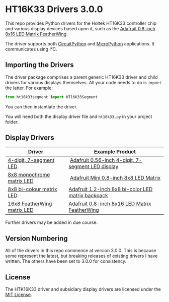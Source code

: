 # HT16K33 Drivers 3.0.0 #

This repo provides Python drivers for the Holtek HT16K33 controller chip and various display devices based upon it, such as the [Adafruit 0.8-inch 8x16 LED Matrix FeatherWing](https://www.adafruit.com/product/3149).

The driver supports both [CircuitPython](https://circuitpython.org) and [MicroPython](https://dmicropython.org) applications. It communicates using I&sup2;C.

## Importing the Drivers ##

The driver package comprises a parent generic HT16K33 driver and child drivers for various displays themselves. All your code needs to do is `import` the latter. For example:

```python
from ht16k33segment import HT16K33Segment
```

You can then instantiate the driver.

You will need both the display driver file and `ht16k33.py` in your project folder.

## Display Drivers ##

| Driver | Example&nbsp;Product |
| --- | --- |
| [4-digit, 7-segment LED](./docs/ht16k33segment.md) | [Adafruit 0.56-inch 4-digit, 7-segment LED display](https://www.adafruit.com/products/878) |
| [8x8 monochrome matrix LED](./docs/ht16k33matrix.md) | [Adafruit Mini 0.8-inch 8x8 LED Matrix](https://www.adafruit.com/product/872) |
| [8x8 bi-colour matrix LED](./docs/ht16k33matrixcolour.md) | [Adafruit 1.2-inch 8x8 bi-color LED matrix backpack](https://www.adafruit.com/product/1048) |
| [16x8 FeatherWing matrix LED](./docs/ht16k33matrixfeatherwing.md) | [Adafruit 0.8-inch 8x16 LED Matrix FeatherWing](https://www.adafruit.com/product/3149) |

Further drivers may be added in due course.

## Version Numbering ##

All of the drivers in this repo commence at version 3.0.0. This is because some represent the latest, but breaking releases of existing drivers I have written. The others have been set to 3.0.0 for consistency.

## License ##

The HTK16K33 driver and subsidiary display drivers are licensed under the [MIT License](LICENSE).
